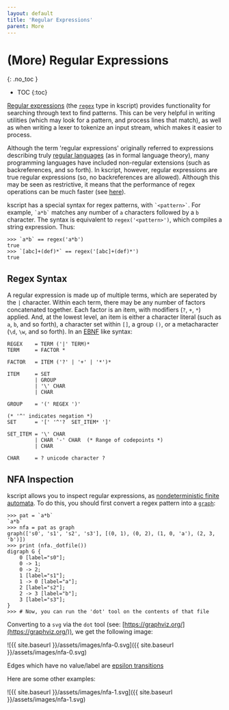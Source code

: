 ```yaml
---
layout: default
title: 'Regular Expressions'
parent: More
---
```


# (More) Regular Expressions
{: .no_toc }

 * TOC
{:toc}

[Regular expressions](https://en.wikipedia.org/wiki/Regular_expression) (the [`regex`](/types#regex) type in kscript) provides functionality for searching through text to find patterns. This can be very helpful in writing utilities (which may look for a pattern, and process lines that match), as well as when writing a lexer to tokenize an input stream, which makes it easier to process.

Although the term 'regular expressions' originally referred to expressions describing truly [regular languages](https://en.wikipedia.org/wiki/Regular_language) (as in formal language theory), many programming languages have included non-regular extensions (such as backreferences, and so forth). In kscript, however, regular expressions are true regular expressions (so, no backreferences are allowed). Although this may be seen as restrictive, it means that the performance of regex operations can be much faster (see [here](https://swtch.com/~rsc/regexp/regexp1.html)).


kscript has a special syntax for regex patterns, with `` `<pattern>` ``. For example, `` `a*b` `` matches any number of `a` characters followed by a `b` character. The syntax is equivalent to `regex('<pattern>')`, which compiles a string expression. Thus:

```ks
>>> `a*b` == regex('a*b')
true
>>> `[abc]+(def)*` == regex('[abc]+(def)*')
true
```

## Regex Syntax

A regular expression is made up of multiple terms, which are seperated by the `|` character. Within each term, there may be any number of factors concatenated together. Each factor is an item, with modifiers (`?`, `+`, `*`) applied. And, at the lowest level, an item is either a character literal (such as `a`, `b`, and so forth), a character set within `[]`, a group `()`, or a metacharacter (`\d`, `\w`, and so forth). In an [EBNF](https://en.wikipedia.org/wiki/Extended_Backus%E2%80%93Naur_form) like syntax:


```
REGEX    = TERM ('|' TERM)*
TERM     = FACTOR *

FACTOR   = ITEM ('?' | '+' | '*')*

ITEM     = SET
         | GROUP
         | '\' CHAR
         | CHAR
        
GROUP    = '(' REGEX ')'

(* '^' indicates negation *)
SET      = '[' '^'?  SET_ITEM* ']'

SET_ITEM = '\' CHAR
         | CHAR '-' CHAR  (* Range of codepoints *)
         | CHAR

CHAR     = ? unicode character ?
```


## NFA Inspection

kscript allows you to inspect regular expressions, as [nondeterministic finite automata](https://en.wikipedia.org/wiki/Nondeterministic_finite_automaton). To do this, you should first convert a regex pattern into a [`graph`](/types#graph):

```ks
>>> pat = `a*b`
`a*b`
>>> nfa = pat as graph
graph(['s0', 's1', 's2', 's3'], [(0, 1), (0, 2), (1, 0, 'a'), (2, 3, 'b')])
>>> print (nfa._dotfile())
digraph G {
    0 [label="s0"];
    0 -> 1;
    0 -> 2;
    1 [label="s1"];
    1 -> 0 [label="a"];
    2 [label="s2"];
    2 -> 3 [label="b"];
    3 [label="s3"];
}
>>> # Now, you can run the 'dot' tool on the contents of that file
```

Converting to a `svg` via the `dot` tool (see: [https://graphviz.org/](https://graphviz.org/)), we get the following image:

![{{ site.baseurl }}/assets/images/nfa-0.svg]({{ site.baseurl }}/assets/images/nfa-0.svg)

Edges which have no value/label are [epsilon transitions](https://en.wikipedia.org/wiki/Epsilon_transition)


Here are some other examples:

![{{ site.baseurl }}/assets/images/nfa-1.svg]({{ site.baseurl }}/assets/images/nfa-1.svg)

